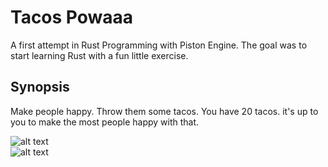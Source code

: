 # Tacos Powaaa

A first attempt in Rust Programming with Piston Engine. The goal was to start learning Rust with a fun little exercise.

## Synopsis

Make people happy. Throw them some tacos.
You have 20 tacos. it's up to you to make the most people happy with that.

![alt text](https://raw.githubusercontent.com/Niko-Lo/TacosPowaaa/master/media/screen0.png)         
![alt text](https://raw.githubusercontent.com/Niko-Lo/TacosPowaaa/master/media/screen1.png)
